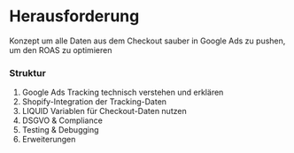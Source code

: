 # Herausforderung
Konzept um alle Daten aus dem Checkout sauber in Google Ads zu pushen, um den ROAS zu optimieren

### Struktur
1. Google Ads Tracking technisch verstehen und erklären
2. Shopify-Integration der Tracking-Daten
3. LIQUID Variablen für Checkout-Daten nutzen
4. DSGVO & Compliance
5. Testing & Debugging
6. Erweiterungen